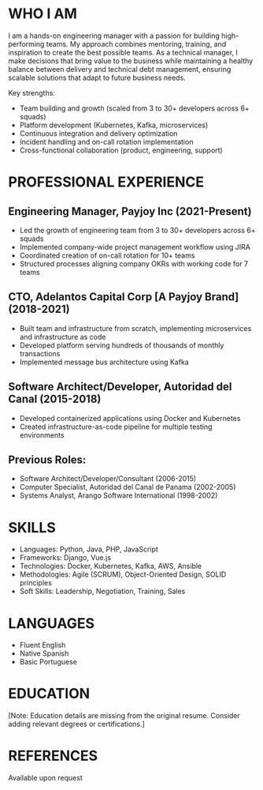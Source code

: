 # WHO I AM

I am a hands-on engineering manager with a passion for building high-performing teams. My approach combines mentoring, training, and inspiration to create the best possible teams. As a technical manager, I make decisions that bring value to the business while maintaining a healthy balance between delivery and technical debt management, ensuring scalable solutions that adapt to future business needs.

Key strengths:
- Team building and growth (scaled from 3 to 30+ developers across 6+ squads)
- Platform development (Kubernetes, Kafka, microservices)
- Continuous integration and delivery optimization
- Incident handling and on-call rotation implementation
- Cross-functional collaboration (product, engineering, support)

# PROFESSIONAL EXPERIENCE

## Engineering Manager, Payjoy Inc (2021-Present)
- Led the growth of engineering team from 3 to 30+ developers across 6+ squads
- Implemented company-wide project management workflow using JIRA
- Coordinated creation of on-call rotation for 10+ teams
- Structured processes aligning company OKRs with working code for 7 teams

## CTO, Adelantos Capital Corp [A Payjoy Brand] (2018-2021)
- Built team and infrastructure from scratch, implementing microservices and infrastructure as code
- Developed platform serving hundreds of thousands of monthly transactions
- Implemented message bus architecture using Kafka

## Software Architect/Developer, Autoridad del Canal (2015-2018)
- Developed containerized applications using Docker and Kubernetes
- Created infrastructure-as-code pipeline for multiple testing environments

## Previous Roles:
- Software Architect/Developer/Consultant (2006-2015)
- Computer Specialist, Autoridad del Canal de Panama (2002-2005)
- Systems Analyst, Arango Software International (1998-2002)

# SKILLS

- Languages: Python, Java, PHP, JavaScript
- Frameworks: Django, Vue.js
- Technologies: Docker, Kubernetes, Kafka, AWS, Ansible
- Methodologies: Agile (SCRUM), Object-Oriented Design, SOLID principles
- Soft Skills: Leadership, Negotiation, Training, Sales

# LANGUAGES

- Fluent English
- Native Spanish
- Basic Portuguese

# EDUCATION

[Note: Education details are missing from the original resume. Consider adding relevant degrees or certifications.]

# REFERENCES

Available upon request
